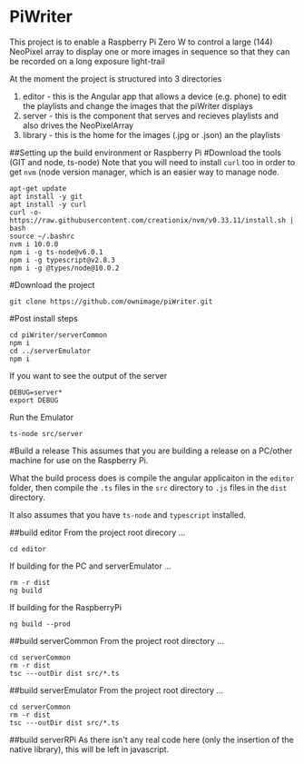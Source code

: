 # PiWriter
This project is to enable a Raspberry Pi Zero W to control a large (144) NeoPixel array to 
display one or more images in sequence so that they can be recorded on a long exposure light-trail 

At the moment the project is structured into 3 directories
1) editor - this is the Angular app that allows a device (e.g. phone) to edit the playlists and change the images that the piWriter displays
2) server - this is the component that serves and recieves playlists and also drives the NeoPixelArray
3) library - this is the home for the images (.jpg or .json) an the playlists

##Setting up the build environment or Raspberry Pi
#Download the tools (GIT and node, ts-node)
Note that you will need to install `curl` too in order to get `nvm` 
(node version manager, which is an easier way to manage node.
```
apt-get update
apt install -y git
apt install -y curl
curl -o- https://raw.githubusercontent.com/creationix/nvm/v0.33.11/install.sh | bash
source ~/.bashrc
nvm i 10.0.0
npm i -g ts-node@v6.0.1
npm i -g typescript@v2.8.3
npm i -g @types/node@10.0.2
```

#Download the project
``` 
git clone https://github.com/ownimage/piWriter.git
```

#Post install steps 
```
cd piWriter/serverCommon
npm i
cd ../serverEmulator
npm i
```
If you want to see the output of the server
``` 
DEBUG=server*
export DEBUG
```
Run the Emulator
```
ts-node src/server
```
#Build a release
This assumes that you are building a release on a PC/other machine for use on the Raspberry Pi.

What the build process does is compile the angular applicaiton in the `editor` folder, 
then compile the `.ts` files in the `src` directory to `.js` files in the `dist` directory.

It also assumes that you have `ts-node` and `typescript` installed.

##build editor
From the project root direcory ...
```
cd editor 
```
If building for the PC and serverEmulator ...
```
rm -r dist
ng build
```
If building for the RaspberryPi
```
ng build --prod
```
##build serverCommon
From the project root directory ...
```
cd serverCommon
rm -r dist
tsc ---outDir dist src/*.ts
```
##build serverEmulator
From the project root directory ...
```
cd serverCommon
rm -r dist
tsc ---outDir dist src/*.ts
```
##build serverRPi
As there isn't any real code here (only the insertion of the native library), 
this will be left in javascript.

